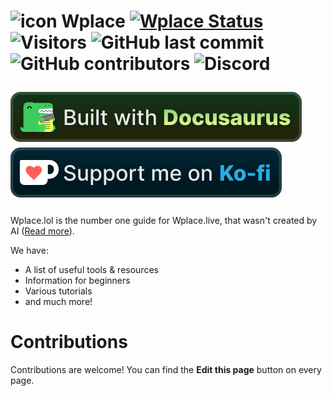 <h1>

  <img src="https://github.com/sobakintech/wplace.lol/blob/main/static/img/logo.png?raw=true" width="35" alt="icon"> Wplace <a href="https://status.wplace.lol"><img src="https://status.wplace.lol/badge/_/status?labelColor=&color=&style=flat&label=Wplace%20Status" alt="Wplace Status"></a> ![Visitors](https://api.visitorbadge.io/api/visitors?path=sobakintech%2Fwplace.lol&countColor=%23263759&style=flat&labelStyle=none) ![GitHub last commit](https://img.shields.io/github/last-commit/sobakintech/wplace.lol?label=Last%20commit) ![GitHub contributors](https://img.shields.io/github/contributors/sobakintech/wplace.lol?label=Contributors) ![Discord](https://img.shields.io/discord/1405508487940669571?label=Discord%20Server&link=https%3A%2F%2Fdiscord.gg%2FTbh6A2czJT)
  <!-- <br></br> -->
  <a href="https://docusaurus.io" target="_blank">
    <img src="https://github.com/PenPow/Badges/raw/refs/heads/main/src/assets/built-with/docusaurus/compact.svg" alt="Built with Docusaurus">
  </a>
  <a href="https://ko-fi.com/sobakintech" target="_blank">
    <img src="https://github.com/PenPow/Badges/raw/refs/heads/main/src/assets/donate/kofi-singular-alt/compact.svg" alt="Donate on Ko-fi">
  </a>
</h1>

Wplace.lol is the number one guide for Wplace.live, that wasn't created by AI ([Read more](https://wplace.lol/blog/wplace-ai-websites)).

We have: 
- A list of useful tools & resources 
- Information for beginners
- Various tutorials
- and much more!

# Contributions
Contributions are welcome! You can find the **Edit this page** button on every page.

